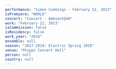 ```yaml
---
performance: "Simon Cummings - February 12, 2013"
isPremiere: "WORLD"
concert: "Concert - Ambient@40"
work: "February 12, 2013"
isCommission: false
isResidency: false
work_year: "2018"
ensemble: null
season: "2017-2018: Electric Spring 2018"
venue: "Phipps Concert Hall"
person: null
country: null
---
```


